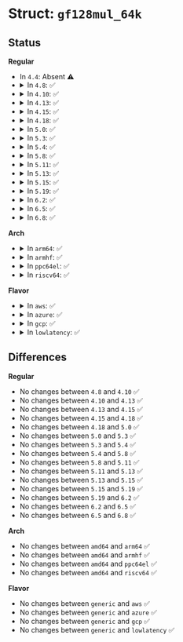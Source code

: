 # Struct: <code>gf128mul_64k</code>

## Status
<b>Regular</b>
<ul>
<li>
In <code>4.4</code>: Absent ⚠️
</li>
<li>
<details>
<summary>In <code>4.8</code>: ✅</summary>

```c
struct gf128mul_64k {
    struct gf128mul_4k * t[16];
};
```
</details>
</li>
<li>
<details>
<summary>In <code>4.10</code>: ✅</summary>

```c
struct gf128mul_64k {
    struct gf128mul_4k * t[16];
};
```
</details>
</li>
<li>
<details>
<summary>In <code>4.13</code>: ✅</summary>

```c
struct gf128mul_64k {
    struct gf128mul_4k * t[16];
};
```
</details>
</li>
<li>
<details>
<summary>In <code>4.15</code>: ✅</summary>

```c
struct gf128mul_64k {
    struct gf128mul_4k * t[16];
};
```
</details>
</li>
<li>
<details>
<summary>In <code>4.18</code>: ✅</summary>

```c
struct gf128mul_64k {
    struct gf128mul_4k * t[16];
};
```
</details>
</li>
<li>
<details>
<summary>In <code>5.0</code>: ✅</summary>

```c
struct gf128mul_64k {
    struct gf128mul_4k * t[16];
};
```
</details>
</li>
<li>
<details>
<summary>In <code>5.3</code>: ✅</summary>

```c
struct gf128mul_64k {
    struct gf128mul_4k * t[16];
};
```
</details>
</li>
<li>
<details>
<summary>In <code>5.4</code>: ✅</summary>

```c
struct gf128mul_64k {
    struct gf128mul_4k * t[16];
};
```
</details>
</li>
<li>
<details>
<summary>In <code>5.8</code>: ✅</summary>

```c
struct gf128mul_64k {
    struct gf128mul_4k * t[16];
};
```
</details>
</li>
<li>
<details>
<summary>In <code>5.11</code>: ✅</summary>

```c
struct gf128mul_64k {
    struct gf128mul_4k * t[16];
};
```
</details>
</li>
<li>
<details>
<summary>In <code>5.13</code>: ✅</summary>

```c
struct gf128mul_64k {
    struct gf128mul_4k * t[16];
};
```
</details>
</li>
<li>
<details>
<summary>In <code>5.15</code>: ✅</summary>

```c
struct gf128mul_64k {
    struct gf128mul_4k * t[16];
};
```
</details>
</li>
<li>
<details>
<summary>In <code>5.19</code>: ✅</summary>

```c
struct gf128mul_64k {
    struct gf128mul_4k * t[16];
};
```
</details>
</li>
<li>
<details>
<summary>In <code>6.2</code>: ✅</summary>

```c
struct gf128mul_64k {
    struct gf128mul_4k * t[16];
};
```
</details>
</li>
<li>
<details>
<summary>In <code>6.5</code>: ✅</summary>

```c
struct gf128mul_64k {
    struct gf128mul_4k * t[16];
};
```
</details>
</li>
<li>
<details>
<summary>In <code>6.8</code>: ✅</summary>

```c
struct gf128mul_64k {
    struct gf128mul_4k * t[16];
};
```
</details>
</li>
</ul>
<b>Arch</b>
<ul>
<li>
<details>
<summary>In <code>arm64</code>: ✅</summary>

```c
struct gf128mul_64k {
    struct gf128mul_4k * t[16];
};
```
</details>
</li>
<li>
<details>
<summary>In <code>armhf</code>: ✅</summary>

```c
struct gf128mul_64k {
    struct gf128mul_4k * t[16];
};
```
</details>
</li>
<li>
<details>
<summary>In <code>ppc64el</code>: ✅</summary>

```c
struct gf128mul_64k {
    struct gf128mul_4k * t[16];
};
```
</details>
</li>
<li>
<details>
<summary>In <code>riscv64</code>: ✅</summary>

```c
struct gf128mul_64k {
    struct gf128mul_4k * t[16];
};
```
</details>
</li>
</ul>
<b>Flavor</b>
<ul>
<li>
<details>
<summary>In <code>aws</code>: ✅</summary>

```c
struct gf128mul_64k {
    struct gf128mul_4k * t[16];
};
```
</details>
</li>
<li>
<details>
<summary>In <code>azure</code>: ✅</summary>

```c
struct gf128mul_64k {
    struct gf128mul_4k * t[16];
};
```
</details>
</li>
<li>
<details>
<summary>In <code>gcp</code>: ✅</summary>

```c
struct gf128mul_64k {
    struct gf128mul_4k * t[16];
};
```
</details>
</li>
<li>
<details>
<summary>In <code>lowlatency</code>: ✅</summary>

```c
struct gf128mul_64k {
    struct gf128mul_4k * t[16];
};
```
</details>
</li>
</ul>

## Differences
<b>Regular</b>
<ul>
<li>
No changes between <code>4.8</code> and <code>4.10</code> ✅
</li>
<li>
No changes between <code>4.10</code> and <code>4.13</code> ✅
</li>
<li>
No changes between <code>4.13</code> and <code>4.15</code> ✅
</li>
<li>
No changes between <code>4.15</code> and <code>4.18</code> ✅
</li>
<li>
No changes between <code>4.18</code> and <code>5.0</code> ✅
</li>
<li>
No changes between <code>5.0</code> and <code>5.3</code> ✅
</li>
<li>
No changes between <code>5.3</code> and <code>5.4</code> ✅
</li>
<li>
No changes between <code>5.4</code> and <code>5.8</code> ✅
</li>
<li>
No changes between <code>5.8</code> and <code>5.11</code> ✅
</li>
<li>
No changes between <code>5.11</code> and <code>5.13</code> ✅
</li>
<li>
No changes between <code>5.13</code> and <code>5.15</code> ✅
</li>
<li>
No changes between <code>5.15</code> and <code>5.19</code> ✅
</li>
<li>
No changes between <code>5.19</code> and <code>6.2</code> ✅
</li>
<li>
No changes between <code>6.2</code> and <code>6.5</code> ✅
</li>
<li>
No changes between <code>6.5</code> and <code>6.8</code> ✅
</li>
</ul>
<b>Arch</b>
<ul>
<li>
No changes between <code>amd64</code> and <code>arm64</code> ✅
</li>
<li>
No changes between <code>amd64</code> and <code>armhf</code> ✅
</li>
<li>
No changes between <code>amd64</code> and <code>ppc64el</code> ✅
</li>
<li>
No changes between <code>amd64</code> and <code>riscv64</code> ✅
</li>
</ul>
<b>Flavor</b>
<ul>
<li>
No changes between <code>generic</code> and <code>aws</code> ✅
</li>
<li>
No changes between <code>generic</code> and <code>azure</code> ✅
</li>
<li>
No changes between <code>generic</code> and <code>gcp</code> ✅
</li>
<li>
No changes between <code>generic</code> and <code>lowlatency</code> ✅
</li>
</ul>

